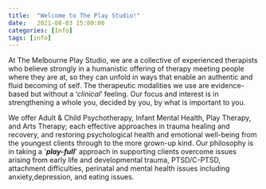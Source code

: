 ```yaml
---
title:  "Welcome to The Play Studio!"
date:   2021-08-03 15:00:00
categories: [Info]
tags: [info]
---
```


At The Melbourne Play Studio, we are a collective of experienced therapists who believe strongly in a humanistic offering of therapy meeting people where they are at, so they can unfold in ways that enable an authentic and fluid becoming of self. The therapeutic modalities we use are evidence-based but without a ‘*clinical*’ feeling. Our focus and interest is in strengthening a whole you, decided by you, by what is important to you.

We offer Adult & Child Psychotherapy, Infant Mental Health, Play Therapy, and Arts Therapy; each effective approaches in trauma healing and recovery, and restoring psychological health and emotional well-being from the youngest clients through to the more grown-up kind. Our philosophy is in taking a '***play-full***' approach in supporting clients overcome issues arising from early life and developmental trauma, PTSD/C-PTSD, attachment difficulties, perinatal and mental health issues including anxiety,depression, and eating issues.

